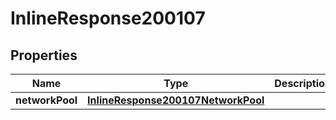

# InlineResponse200107

## Properties

Name | Type | Description | Notes
------------ | ------------- | ------------- | -------------
**networkPool** | [**InlineResponse200107NetworkPool**](InlineResponse200107NetworkPool.md) |  |  [optional]



